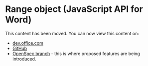 # Range object (JavaScript API for Word)

This content has been moved. You can now view this content on:
* [dev.office.com](http://dev.office.com/reference/add-ins/word/range?product=word)
* [GitHub](../../reference/word/range.md)
* [OpenSpec branch](https://github.com/OfficeDev/office-js-docs/blob/WordJs_1.3_Openspec/word/word-add-ins-javascript-reference/range.md) - this is where proposed features are being introduced.